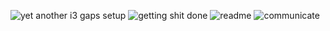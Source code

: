 ![yet another i3 gaps setup](https://i.imgur.com/53zPEIe.gif)
![getting shit done](https://i.imgur.com/NfNMDiW.gif)
![readme](https://i.imgur.com/2EmHLtb.gif)
![communicate](https://i.imgur.com/QVVP1Em.jpg)
